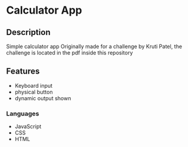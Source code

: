 # Calculator App

## Description
Simple calculator app 
Originally made for a challenge by Kruti Patel, the challenge is located in the pdf inside this repository

## Features
- Keyboard input
- physical button
- dynamic output shown

### Languages
- JavaScript
- CSS
- HTML
